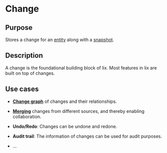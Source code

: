 # Change

## Purpose 

Stores a change for an [entity](./21-entity.md) along with a [snapshot](./22-snapshot.md).

## Description

A change is the foundational building block of lix. Most features in lix are built on top of changes.

## Use cases

- **[Change graph](./30-change-graph.md)** of changes and their relationships.

- **[Merging](./70-merge.md)** changes from different sources, and thereby enabling collaboration.

- **Undo/Redo**: Changes can be undone and redone.

- **Audit trail**: The information of changes can be used for audit purposes.

- ...

